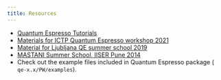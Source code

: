 ```yaml
---
title: Resources
---
```

- [Quantum Espresso Tutorials](https://www.quantum-espresso.org/resources/tutorials)
- [Materials for ICTP Quantum Espresso workshop 2021](
https://gitlab.com/QEF/materials-for-max-qe2021-online-school)
- [Material for Ljubljana QE summer school 2019](
https://gitlab.com/QEF/material-for-ljubljana-qe-summer-school)
- [MASTANI Summer School, IISER Pune 2014](
http://www.iiserpune.ac.in/~smr2626/talks-presentations.html)
- Check out the example files included in Quantum Espresso package (
`qe-x.x/PW/examples`).
